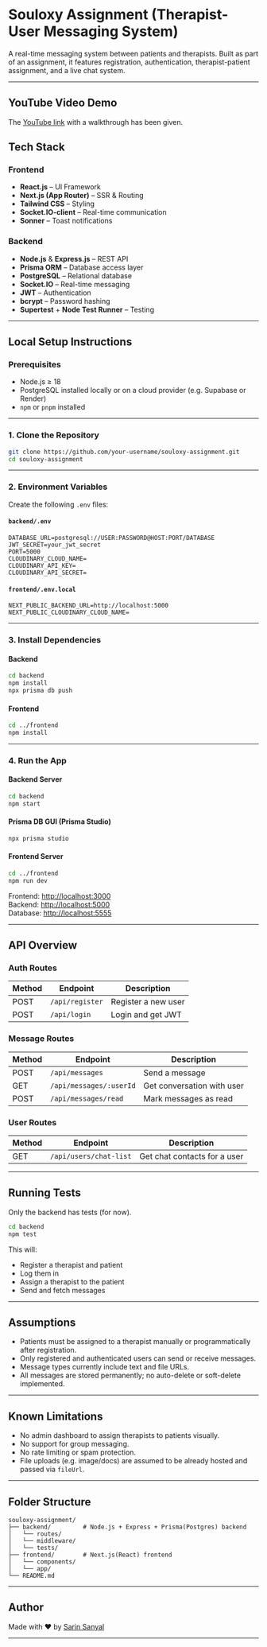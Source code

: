 # Souloxy Assignment (Therapist-User Messaging System)

A real-time messaging system between patients and therapists. Built as part of an assignment, it features registration, authentication, therapist-patient assignment, and a live chat system.

---

## YouTube Video Demo
The [YouTube link](https://www.youtube.com/watch?v=tjzmpjVUGMU) with a walkthrough has been given. 

## Tech Stack

### Frontend

* **React.js** – UI Framework
* **Next.js (App Router)** – SSR & Routing
* **Tailwind CSS** – Styling
* **Socket.IO-client** – Real-time communication
* **Sonner** – Toast notifications

### Backend

* **Node.js** & **Express.js** – REST API
* **Prisma ORM** – Database access layer
* **PostgreSQL** – Relational database
* **Socket.IO** – Real-time messaging
* **JWT** – Authentication
* **bcrypt** – Password hashing
* **Supertest** + **Node Test Runner** – Testing

---

## Local Setup Instructions

### Prerequisites

* Node.js ≥ 18
* PostgreSQL installed locally or on a cloud provider (e.g. Supabase or Render)
* `npm` or `pnpm` installed

---

### 1. Clone the Repository

```bash
git clone https://github.com/your-username/souloxy-assignment.git
cd souloxy-assignment
```

---

### 2. Environment Variables

Create the following `.env` files:

#### `backend/.env`

```env
DATABASE_URL=postgresql://USER:PASSWORD@HOST:PORT/DATABASE 
JWT_SECRET=your_jwt_secret
PORT=5000
CLOUDINARY_CLOUD_NAME=
CLOUDINARY_API_KEY=
CLOUDINARY_API_SECRET=
```

#### `frontend/.env.local`

```env
NEXT_PUBLIC_BACKEND_URL=http://localhost:5000
NEXT_PUBLIC_CLOUDINARY_CLOUD_NAME=
```

---

### 3. Install Dependencies

#### Backend

```bash
cd backend
npm install
npx prisma db push
```

#### Frontend

```bash
cd ../frontend
npm install
```

---

### 4. Run the App

#### Backend Server

```bash
cd backend
npm start
```

#### Prisma DB GUI (Prisma Studio)

```bash
npx prisma studio
```

#### Frontend Server

```bash
cd ../frontend
npm run dev
```


Frontend: [http://localhost:3000](http://localhost:3000) \
Backend: [http://localhost:5000](http://localhost:5000) \
Database: [http://localhost:5555](http://localhost:5555)

---

## API Overview

### Auth Routes

| Method | Endpoint        | Description         |
| ------ | --------------- | ------------------- |
| POST   | `/api/register` | Register a new user |
| POST   | `/api/login`    | Login and get JWT   |

### Message Routes

| Method | Endpoint                | Description                |
| ------ | ----------------------- | -------------------------- |
| POST   | `/api/messages`         | Send a message             |
| GET    | `/api/messages/:userId` | Get conversation with user |
| POST   | `/api/messages/read`    | Mark messages as read      |

### User Routes

| Method | Endpoint               | Description                  |
| ------ | ---------------------- | ---------------------------- |
| GET    | `/api/users/chat-list` | Get chat contacts for a user |

---

## Running Tests

Only the backend has tests (for now).

```bash
cd backend
npm test
```

This will:

* Register a therapist and patient
* Log them in
* Assign a therapist to the patient
* Send and fetch messages

---

## Assumptions

* Patients must be assigned to a therapist manually or programmatically after registration.
* Only registered and authenticated users can send or receive messages.
* Message types currently include text and file URLs.
* All messages are stored permanently; no auto-delete or soft-delete implemented.

---

## Known Limitations

* No admin dashboard to assign therapists to patients visually.
* No support for group messaging.
* No rate limiting or spam protection.
* File uploads (e.g. image/docs) are assumed to be already hosted and passed via `fileUrl`.

---

## Folder Structure

```
souloxy-assignment/
├── backend/         # Node.js + Express + Prisma(Postgres) backend
│   └── routes/
│   └── middleware/
│   └── tests/
├── frontend/        # Next.js(React) frontend
│   └── components/
│   └── app/
└── README.md
```

---

## Author

Made with ❤️ by [Sarin Sanyal](https://github.com/sarinsanyal)

---

